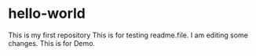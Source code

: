 # hello-world
This is my first repository
This is for testing readme.file.
I am editing some changes.
This is for Demo.
